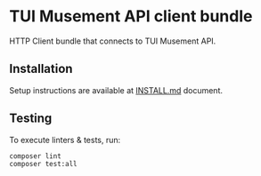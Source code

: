 # TUI Musement API client bundle

HTTP Client bundle that connects to TUI Musement API.

## Installation

Setup instructions are available at [INSTALL.md](INSTALL.md) document.

## Testing

To execute linters & tests, run:

```
composer lint
composer test:all
```
